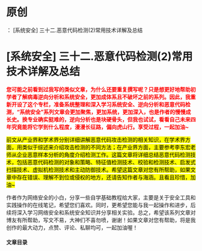 # 原创
：  [系统安全] 三十二.恶意代码检测(2)常用技术详解及总结

# [系统安全] 三十二.恶意代码检测(2)常用技术详解及总结

<font color="red">**您可能之前看到过我写的类似文章，为什么还要重复撰写呢？只是想更好地帮助初学者了解病毒逆向分析和系统安全，更加成体系且不破坏之前的系列。因此，我重新开设了这个专栏，准备系统整理和深入学习系统安全、逆向分析和恶意代码检测，“系统安全”系列文章会更加聚焦，更加系统，更加深入，也是作者的慢慢成长史。换专业确实挺难的，逆向分析也是块硬骨头，但我也试试，看看自己未来四年究竟能将它学到什么程度，漫漫长征路，偏向虎山行。享受过程，一起加油~**</font>

<mark>前文从产业界和学术界分别详细讲解恶意代码攻击检测的相关知识，在学术界方面，用类似于综述来介绍攻击检测的不同方法；在产业界方面，主要参考李东宏老师从企业恶意样本分析的角度介绍检测工作。这篇文章将详细总结恶意代码检测技术，包括恶意代码检测的对象和策略、特征值检测技术、校验和检测技术、启发式扫描技术、虚拟机检测技术和主动防御技术。希望这篇文章对您有所帮助，如果文章中存在错误、理解不到位或侵权的地方，还请告知作者与海涵。且看且珍惜，加油~</mark>

作者作为网络安全的小白，分享一些自学基础教程给大家，主要是关于安全工具和实践操作的在线笔记，希望您们喜欢。同时，更希望您能与我一起操作和进步，后续将深入学习网络安全和系统安全知识并分享相关实验。总之，希望该系列文章对博友有所帮助，写文不易，大神们不喜勿喷，谢谢！如果文章对您有帮助，将是我创作的最大动力，点赞、评论、私聊均可，一起加油喔！

#### 文章目录
